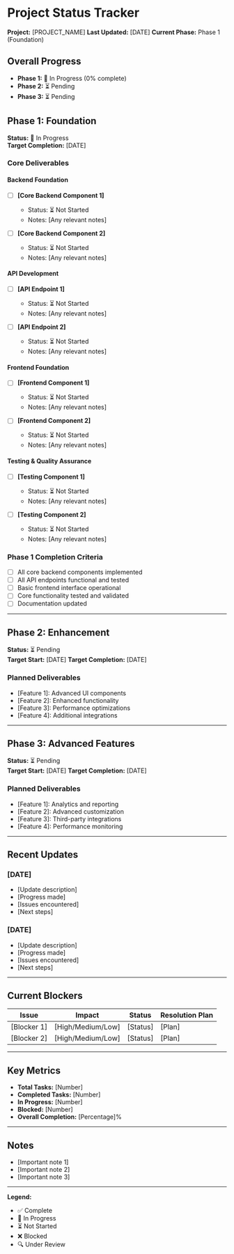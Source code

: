 # Project Status Tracker

**Project:** [PROJECT_NAME]
**Last Updated:** [DATE]
**Current Phase:** Phase 1 (Foundation)

## Overall Progress

- **Phase 1:** 🔄 In Progress (0% complete)
- **Phase 2:** ⏳ Pending
- **Phase 3:** ⏳ Pending

## Phase 1: Foundation

**Status:** 🔄 In Progress  
**Target Completion:** [DATE]

### Core Deliverables

#### Backend Foundation
- [ ] **[Core Backend Component 1]**
  - Status: ⏳ Not Started
  - Notes: [Any relevant notes]

- [ ] **[Core Backend Component 2]**
  - Status: ⏳ Not Started
  - Notes: [Any relevant notes]

#### API Development
- [ ] **[API Endpoint 1]**
  - Status: ⏳ Not Started
  - Notes: [Any relevant notes]

- [ ] **[API Endpoint 2]**
  - Status: ⏳ Not Started
  - Notes: [Any relevant notes]

#### Frontend Foundation
- [ ] **[Frontend Component 1]**
  - Status: ⏳ Not Started
  - Notes: [Any relevant notes]

- [ ] **[Frontend Component 2]**
  - Status: ⏳ Not Started
  - Notes: [Any relevant notes]

#### Testing & Quality Assurance
- [ ] **[Testing Component 1]**
  - Status: ⏳ Not Started
  - Notes: [Any relevant notes]

- [ ] **[Testing Component 2]**
  - Status: ⏳ Not Started
  - Notes: [Any relevant notes]

### Phase 1 Completion Criteria
- [ ] All core backend components implemented
- [ ] All API endpoints functional and tested
- [ ] Basic frontend interface operational
- [ ] Core functionality tested and validated
- [ ] Documentation updated

---

## Phase 2: Enhancement

**Status:** ⏳ Pending  
**Target Start:** [DATE]
**Target Completion:** [DATE]

### Planned Deliverables
- [Feature 1]: Advanced UI components
- [Feature 2]: Enhanced functionality
- [Feature 3]: Performance optimizations
- [Feature 4]: Additional integrations

---

## Phase 3: Advanced Features

**Status:** ⏳ Pending  
**Target Start:** [DATE]
**Target Completion:** [DATE]

### Planned Deliverables
- [Feature 1]: Analytics and reporting
- [Feature 2]: Advanced customization
- [Feature 3]: Third-party integrations
- [Feature 4]: Performance monitoring

---

## Recent Updates

### [DATE]
- [Update description]
- [Progress made]
- [Issues encountered]
- [Next steps]

### [DATE]
- [Update description]
- [Progress made]
- [Issues encountered]
- [Next steps]

---

## Current Blockers

| Issue | Impact | Status | Resolution Plan |
|-------|--------|--------|----------------|
| [Blocker 1] | [High/Medium/Low] | [Status] | [Plan] |
| [Blocker 2] | [High/Medium/Low] | [Status] | [Plan] |

---

## Key Metrics

- **Total Tasks:** [Number]
- **Completed Tasks:** [Number]
- **In Progress:** [Number]
- **Blocked:** [Number]
- **Overall Completion:** [Percentage]%

---

## Notes

- [Important note 1]
- [Important note 2]
- [Important note 3]

---

**Legend:**
- ✅ Complete
- 🔄 In Progress
- ⏳ Not Started
- ❌ Blocked
- 🔍 Under Review